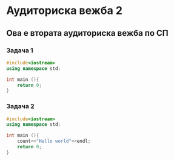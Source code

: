 # Аудиториска вежба 2

## Ова е втората аудиториска вежба по СП

### Задача 1

```cpp
#include<iostream>
using namespace std;

int main (){
    return 0;
}
```

### Задача 2

```cpp
#include<iostream>
using namespace std;

int main (){
    count<<"Hello world"<<endl;
    return 0;
}
```

